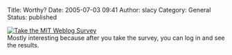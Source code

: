 Title: Worthy?
Date: 2005-07-03 09:41
Author: slacy
Category: General
Status: published

[![Take the MIT Weblog
Survey](http://blogsurvey.media.mit.edu/images/survey-statistic.gif)](http://blogsurvey.media.mit.edu/request)  
Mostly interesting because after you take the survey, you can log in and
see the results.
